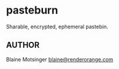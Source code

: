 # pasteburn

Sharable, encrypted, ephemeral pastebin.

## AUTHOR

Blaine Motsinger <blaine@renderorange.com>
